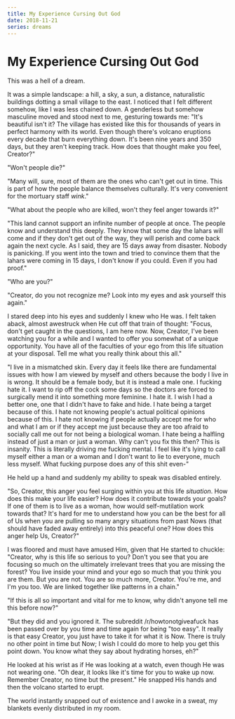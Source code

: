 ```yaml
---
title: My Experience Cursing Out God
date: 2018-11-21
series: dreams
---
```


# My Experience Cursing Out God

This was a hell of a dream.

It was a simple landscape: a hill, a sky, a sun, a distance, naturalistic buildings dotting a small village to the east. I noticed that I felt different somehow, like I was less chained down. A genderless but somehow masculine moved and stood next to me, gesturing towards me: "It's beautiful isn't it? The village has existed like this for thousands of years in perfect harmony with its world. Even though there's volcano eruptions every decade that burn everything down. It's been nine years and 350 days, but they aren't keeping track. How does that thought make you feel, Creator?"

"Won't people die?"

"Many will, sure, most of them are the ones who can't get out in time. This is part of how the people balance themselves culturally. It's very convenient for the mortuary staff *wink*."

"What about the people who are killed, won't they feel anger towards it?"

"This land cannot support an infinite number of people at once. The people know and understand this deeply. They know that some day the lahars will come and if they don't get out of the way, they will perish and come back again the next cycle. As I said, they are 15 days away from disaster. Nobody is panicking. If you went into the town and tried to convince them that the lahars were coming in 15 days, I don't know if you could. Even if you had proof."

"Who are you?"

"Creator, do you not recognize me? Look into my eyes and ask yourself this again."

I stared deep into his eyes and suddenly I knew who He was. I felt taken aback, almost awestruck when He cut off that train of thought: "Focus, don't get caught in the questions, I am here now. Now, Creator, I've been watching you for a while and I wanted to offer you somewhat of a unique opportunity. You have all of the faculties of your ego from this life situation at your disposal. Tell me what you really think about this all."

"I live in a mismatched skin. Every day it feels like there are fundamental issues with how I am viewed by myself and others because the body I live in is wrong. It should be a female body, but it is instead a male one. I fucking hate it. I want to rip off the cock some days so the doctors are forced to surgically mend it into something more feminine. I hate it. I wish I had a better one, one that I didn't have to fake and hide. I hate being a target because of this. I hate not knowing people's actual political opinions because of this. I hate not knowing if people actually accept me for who and what I am or if they accept me just because they are too afraid to socially call me out for not being a biological woman. I hate being a halfling instead of just a man or just a woman. Why can't you fix this then? This is insanity. This is literally driving me fucking mental. I feel like it's lying to call myself either a man or a woman and I don't want to lie to everyone, much less myself. What fucking purpose does any of this shit even-"

He held up a hand and suddenly my ability to speak was disabled entirely.

"So, Creator, this anger you feel surging within you at this life *situation*. How does this make your life easier? How does it contribute towards your goals? If one of them is to live as a woman, how would self-mutilation work towards that? It's hard for me to understand how you can be the best for all of Us when you are pulling so many angry situations from past Nows (that should have faded away entirely) into this peaceful one? How does this anger help Us, Creator?"

I was floored and must have amused Him, given that He started to chuckle: "Creator, why is this life so serious to you? Don't you see that you are focusing so much on the ultimately irrelevant trees that you are missing the forest? You live inside your mind and your ego so much that you think you are them. But you are not. You are so much more, Creator. You're me, and I'm you too. We are linked together like patterns in a chain."

"If this is all so important and vital for me to know, why didn't anyone tell me this before now?"

"But they did and you ignored it. The subreddit /r/howtonotgiveafuck has been passed over by you time and time again for being "too easy". It really is that easy Creator, you just have to take it for what it is Now. There is truly no other point in time but Now; I wish I could do more to help you get this point down. You know what they say about hydrating horses, eh?"

He looked at his wrist as if He was looking at a watch, even though He was not wearing one. "Oh dear, it looks like it's time for you to wake up now. Remember Creator, no time but the present." He snapped His hands and then the volcano started to erupt.

The world instantly snapped out of existence and I awoke in a sweat, my blankets evenly distributed in my room.
